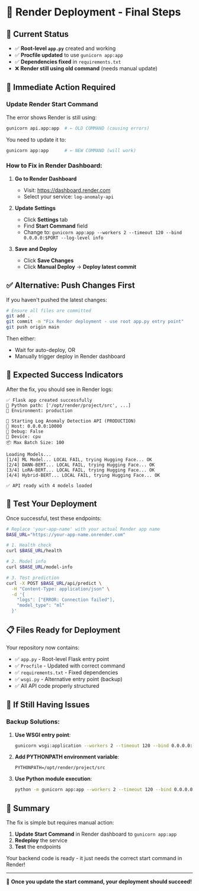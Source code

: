 # 🎯 Render Deployment - Final Steps

## 🚨 **Current Status**
- ✅ **Root-level `app.py`** created and working
- ✅ **Procfile updated** to use `gunicorn app:app`
- ✅ **Dependencies fixed** in `requirements.txt`
- ❌ **Render still using old command** (needs manual update)

## 🔧 **Immediate Action Required**

### **Update Render Start Command**

The error shows Render is still using:
```bash
gunicorn api.app:app  # ← OLD COMMAND (causing errors)
```

You need to update it to:
```bash
gunicorn app:app      # ← NEW COMMAND (will work)
```

### **How to Fix in Render Dashboard:**

1. **Go to Render Dashboard**
   - Visit: https://dashboard.render.com
   - Select your service: `log-anomaly-api`

2. **Update Settings**
   - Click **Settings** tab
   - Find **Start Command** field
   - Change to: `gunicorn app:app --workers 2 --timeout 120 --bind 0.0.0.0:$PORT --log-level info`

3. **Save and Deploy**
   - Click **Save Changes**
   - Click **Manual Deploy** → **Deploy latest commit**

## ✅ **Alternative: Push Changes First**

If you haven't pushed the latest changes:

```bash
# Ensure all files are committed
git add .
git commit -m "Fix Render deployment - use root app.py entry point"
git push origin main
```

Then either:
- Wait for auto-deploy, OR
- Manually trigger deploy in Render dashboard

## 🧪 **Expected Success Indicators**

After the fix, you should see in Render logs:

```
✅ Flask app created successfully
📍 Python path: ['/opt/render/project/src', ...]
🔧 Environment: production

🚀 Starting Log Anomaly Detection API (PRODUCTION)
📍 Host: 0.0.0.0:10000
🔧 Debug: False
💾 Device: cpu
📦 Max Batch Size: 100

Loading Models...
[1/4] ML Model... LOCAL FAIL, trying Hugging Face... OK
[2/4] DANN-BERT... LOCAL FAIL, trying Hugging Face... OK
[3/4] LoRA-BERT... LOCAL FAIL, trying Hugging Face... OK
[4/4] Hybrid-BERT... LOCAL FAIL, trying Hugging Face... OK

✅ API ready with 4 models loaded
```

## 🎉 **Test Your Deployment**

Once successful, test these endpoints:

```bash
# Replace 'your-app-name' with your actual Render app name
BASE_URL="https://your-app-name.onrender.com"

# 1. Health check
curl $BASE_URL/health

# 2. Model info
curl $BASE_URL/model-info

# 3. Test prediction
curl -X POST $BASE_URL/api/predict \
  -H "Content-Type: application/json" \
  -d '{
    "logs": ["ERROR: Connection failed"],
    "model_type": "ml"
  }'
```

## 📋 **Files Ready for Deployment**

Your repository now contains:
- ✅ `app.py` - Root-level Flask entry point
- ✅ `Procfile` - Updated with correct command
- ✅ `requirements.txt` - Fixed dependencies
- ✅ `wsgi.py` - Alternative entry point (backup)
- ✅ All API code properly structured

## 🚨 **If Still Having Issues**

### Backup Solutions:

1. **Use WSGI entry point**:
   ```bash
   gunicorn wsgi:application --workers 2 --timeout 120 --bind 0.0.0.0:$PORT
   ```

2. **Add PYTHONPATH environment variable**:
   ```
   PYTHONPATH=/opt/render/project/src
   ```

3. **Use Python module execution**:
   ```bash
   python -m gunicorn app:app --workers 2 --timeout 120 --bind 0.0.0.0:$PORT
   ```

## 🎯 **Summary**

The fix is simple but requires manual action:

1. **Update Start Command** in Render dashboard to `gunicorn app:app`
2. **Redeploy** the service
3. **Test** the endpoints

Your backend code is ready - it just needs the correct start command in Render!

---

🚀 **Once you update the start command, your deployment should succeed!**
